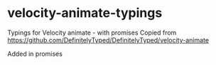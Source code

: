 # velocity-animate-typings
Typings for Velocity animate - with promises
Copied from https://github.com/DefinitelyTyped/DefinitelyTyped/velocity-animate

Added in promises

